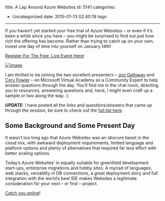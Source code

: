 title: A Lap Around Azure Websites
id: 5141
categories:
  - Uncategorized
date: 2015-01-13 02:40:19
tags:
---

If you haven’t yet started your free trial of Azure Websites – or even if it’s been a while since you have – you might be surprised to find out just how rich the offering has become. Rather than trying to catch up on your own, invest one day of time into yourself on January 14th!

[Register For The Free, Live Event Here!](http://bit.ly/websiteslap)

[![image](http://jameschambers.com/wp-content/uploads/2015/01/image.png "image")](http://bit.ly/websiteslap)

I am thrilled to be joining the two excellent presenters – [Jon Galloway](https://twitter.com/jongalloway) and [Cory Fowler](https://twitter.com/cfowlerMSFT) – on Microsoft Virtual Academy as a Community Expert to help answer questions through the day. You’ll find me in the chat room, directing you to resources, answering questions and, heck, I might even craft up a sample or two along the way. :)

**_UPDATE_**: I have posted all the links and questions/answers that came up through the session, be sure to check out the [full list here](http://bit.ly/AzureLapQuestions).

## Some Background and Some Present Day

It wasn’t too long ago that Azure Websites was an obscure beast in the cloud mix, with awkward deployment requirements, limited language and platform options and plenty of alternatives that required far less effort with better scaling options.

Today’s Azure Websites’ in equally suitable for greenfield development start-ups, enterprise migrations and hobby sites. A myriad of languages, web stacks, versatility in DB connections, a great deployment story and full integration with the world’s best IDE makes Websites a legitimate consideration for your next – or first – project.

[Catch you online](http://bit.ly/websiteslap)!